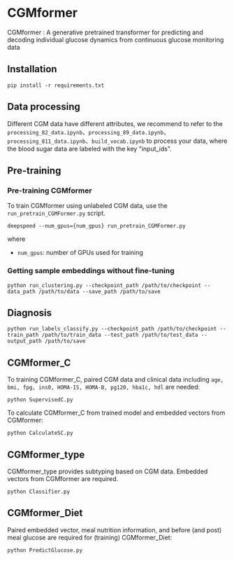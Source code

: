 # CGMformer

CGMformer : A generative pretrained transformer for predicting and decoding individual glucose dynamics from continuous glucose monitoring data 


## Installation

```
pip install -r requirements.txt
```



## Data processing

Different CGM data have different attributes, we recommend to refer to the `processing_82_data.ipynb`、`processing_89_data.ipynb`、`processing_811_data.ipynb`、`build_vocab.ipynb` to process your data, where the blood sugar data are labeled with the key "input_ids".

## Pre-training
### Pre-training CGMformer

To train CGMformer using unlabeled CGM data, use the `run_pretrain_CGMFormer.py` script.

```
deepspeed --num_gpus={num_gpus} run_pretrain_CGMFormer.py
```

where
- `num_gpus`: number of GPUs used for training

### Getting sample embeddings without fine-tuning

```
python run_clustering.py --checkpoint_path /path/to/checkpoint --data_path /path/to/data --save_path /path/to/save
```

## Diagnosis 

```
python run_labels_classify.py --checkpoint_path /path/to/checkpoint --train_path /path/to/train_data --test_path /path/to/test_data --output_path /path/to/save
```

## CGMformer_C
To training CGMformer_C, paired CGM data and clinical data including `age, bmi, fpg, ins0, HOMA-IS, HOMA-B, pg120, hba1c, hdl` are needed:
```
python SupervisedC.py
```
To calculate CGMformer_C from trained model and embedded vectors from CGMformer:
```
python CalculateSC.py
```
## CGMformer_type
CGMformer_type provides subtyping based on CGM data. Embedded vectors from CGMformer are required.
```
python Classifier.py
```

## CGMformer_Diet
Paired embedded vector, meal nutrition information, and before (and post) meal glucose are required for (training) CGMformer_Diet:
```
python PredictGlucose.py
```
